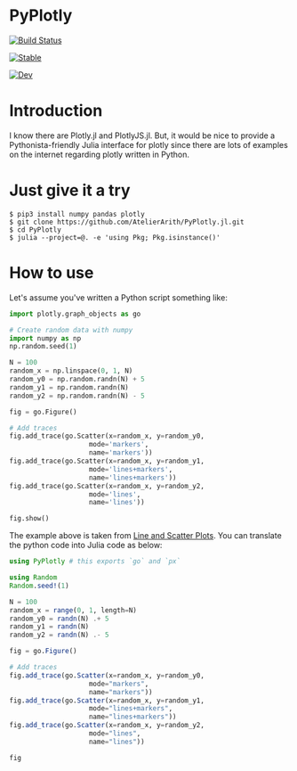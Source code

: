 # PyPlotly 

[![Build Status](https://github.com/AtelierArith/PyPlotly.jl/actions/workflows/CI.yml/badge.svg?branch=main)](https://github.com/AtelierArith/PyPlotly.jl/actions/workflows/CI.yml?query=branch%3Amain) 

[![Stable](https://img.shields.io/badge/docs-stable-blue.svg)](https://AtelierArith.github.io/PyPlotly.jl/stable) 

[![Dev](https://img.shields.io/badge/docs-dev-blue.svg)](https://AtelierArith.github.io/PyPlotly.jl/dev)

# Introduction

I know there are Plotly.jl and PlotlyJS.jl. But, it would be nice to provide a Pythonista-friendly Julia interface for plotly since there are lots of examples on the internet regarding plotly written in Python.

# Just give it a try

```console
$ pip3 install numpy pandas plotly
$ git clone https://github.com/AtelierArith/PyPlotly.jl.git
$ cd PyPlotly
$ julia --project=@. -e 'using Pkg; Pkg.isinstance()'
```

# How to use

Let's assume you've written a Python script something like:

```python
import plotly.graph_objects as go

# Create random data with numpy
import numpy as np
np.random.seed(1)

N = 100
random_x = np.linspace(0, 1, N)
random_y0 = np.random.randn(N) + 5
random_y1 = np.random.randn(N)
random_y2 = np.random.randn(N) - 5

fig = go.Figure()

# Add traces
fig.add_trace(go.Scatter(x=random_x, y=random_y0,
                    mode='markers',
                    name='markers'))
fig.add_trace(go.Scatter(x=random_x, y=random_y1,
                    mode='lines+markers',
                    name='lines+markers'))
fig.add_trace(go.Scatter(x=random_x, y=random_y2,
                    mode='lines',
                    name='lines'))

fig.show()
```

The example above is taken from [Line and Scatter Plots](https://plotly.com/python/line-and-scatter/#line-and-scatter-plots). You can translate the python code into Julia code as below:

```julia
using PyPlotly # this exports `go` and `px`

using Random
Random.seed!(1)

N = 100
random_x = range(0, 1, length=N)
random_y0 = randn(N) .+ 5
random_y1 = randn(N)
random_y2 = randn(N) .- 5

fig = go.Figure()

# Add traces
fig.add_trace(go.Scatter(x=random_x, y=random_y0,
                    mode="markers",
                    name="markers"))
fig.add_trace(go.Scatter(x=random_x, y=random_y1,
                    mode="lines+markers",
                    name="lines+markers"))
fig.add_trace(go.Scatter(x=random_x, y=random_y2,
                    mode="lines",
                    name="lines"))

fig
```


